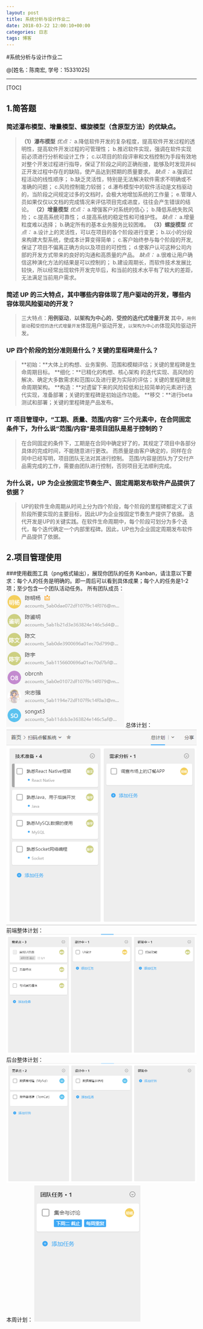 ```yaml
---
layout: post
title: 系统分析与设计作业二
date: 2018-03-22 12:00:10+00:00
categories: 日志
tags: 博客
---
```

#系统分析与设计作业二

@[姓名：陈南宏, 学号：15331025]

-------------------

[TOC]

## 1.简答题

### 简述瀑布模型、增量模型、螺旋模型（含原型方法）的优缺点。
>**（1）瀑布模型**
>*优点：*
>a.降低软件开发的复杂程度，提高软件开发过程的透明性，提高软件开发过程的可管理性；
>b.推迟软件实现，强调在软件实现前必须进行分析和设计工作；
>c.以项目的阶段评审和文档控制为手段有效地对整个开发过程进行指导，保证了阶段之间的正确衔接，能够及时发现并纠正开发过程中存在的缺陷，使产品达到预期的质量要求。
>*缺点：*
>a.强调过程活动的线性顺序；
>b.缺乏灵活性，特别是无法解决软件需求不明确或不准确的问题；
>c.风险控制能力较弱；
>d.瀑布模型中的软件活动是文档驱动的，当阶段之间规定过多的文档时，会极大地增加系统的工作量；
>e.管理人员如果仅仅以文档的完成情况来评估项目完成进度，往往会产生错误的结论。
>**（2）增量模型**
>*优点：*
>a.增强客户对系统的信心；
>b.降低系统失败风险；
>c.提高系统可靠性；
>d.提高系统的稳定性和可维护性。
>*缺点：*
>a.增量粒度难以选择；
>b.确定所有的基本业务服务比较困难。
>**（3）螺旋模型**
>*优点：*
>a.设计上的灵活性，可以在项目的各个阶段进行变更；
>b.以小的分段来构建大型系统，使成本计算变得简单；
>c.客户始终参与每个阶段的开发,保证了项目不偏离正确方向以及项目的可控性；
>d.使客户认可这种公司内部的开发方式带来的良好的沟通和高质量的产品。
>*缺点：*
>a.很难让用户确信这种演化方法的结果是可以控制的；
>b.建设周期长，而软件技术发展比较快，所以经常出现软件开发完毕后，和当前的技术水平有了较大的差距，无法满足当前用户需求。

### 简述 UP 的三大特点，其中哪些内容体现了用户驱动的开发，哪些内容体现风险驱动的开发？
>三大特点：**用例驱动**，**以架构为中心的**，**受控的迭代式增量开发**
>其中，`用例驱动`和`受控的迭代式增量开发`体现用户驱动开发，`以架构为中心的`体现风险驱动开发。

### UP 四个阶段的划分准则是什么？关键的里程碑是什么？
>**初始：**大体上的构想、业务案例、范围和模糊评估；关键的里程碑是生命周期目标。
>**细化：**已精化的构想、核心架构 的迭代实现、高风险的解决、确定大多数需求和范围以及进行更为实际的评估；关键的里程碑是生命周期架构。
>**构造：**对遗留下来的风险较低和比较简单的元素进行迭代实现，准备部署；关键的里程碑是初始运作功能。
>**移交：**进行beta测试和部署；关键的里程碑是产品发布。

### IT 项目管理中，“工期、质量、范围/内容” 三个元素中，在合同固定条件下，为什么说“范围/内容”是项目团队是易于控制的？
>在合同固定的条件下，工期是在合同中确定好了的，其规定了项目中各部分具体的完成时间，不能随意进行更改。
>而质量是由客户确定的，同样在合同中已经写明，项目团队无法对其进行控制。
>范围/内容是团队为了交付产品需完成的工作，需要由团队进行控制，否则项目无法顺利完成。

### 为什么说，UP 为企业按固定节奏生产、固定周期发布软件产品提供了依据？
>UP的软件生命周期从时间上分为四个阶段，每个阶段的里程碑都定义了该阶段所要实现的主要目标，因此UP为企业按固定节奏生产提供了依据。 
>迭代开发是UP的关键实践。在软件生命周期中，每个阶段可划分为多个迭代，每个迭代确定一个内部里程碑。因此，UP也为企业固定周期发布软件产品提供了依据。

## 2.项目管理使用

###使用截图工具（png格式输出），展现你团队的任务 Kanban，请注意以下要求：每个人的任务是明确的。即一周后可以看到具体成果；每个人的任务是1-2项；至少包含一个团队活动任务。
所有团队成员：
![Alt text](https://github.com/obrcnh/obrcnh.github.io/blob/master/_imgs/%E5%9B%A2%E9%98%9F%E6%88%90%E5%91%98.png)
总体计划：
![Alt text](https://github.com/obrcnh/obrcnh.github.io/blob/master/_imgs/%E6%80%BB%E4%BD%93%E8%AE%A1%E5%88%92.png)
前端整体计划：
![Alt text](https://github.com/obrcnh/obrcnh.github.io/blob/master/_imgs/%E5%89%8D%E7%AB%AF%E8%AE%A1%E5%88%92.png)
后台整体计划：
![Alt text](https://github.com/obrcnh/obrcnh.github.io/blob/master/_imgs/%E5%90%8E%E7%AB%AF%E8%AE%A1%E5%88%92.png)
本周计划：
![Alt text](https://github.com/obrcnh/obrcnh.github.io/blob/master/_imgs/%E5%9B%A2%E9%98%9F%E6%B4%BB%E5%8A%A8.png)

